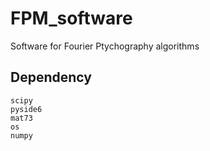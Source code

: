 # FPM_software
 Software for Fourier Ptychography algorithms


## Dependency
```
scipy
pyside6
mat73
os
numpy
```